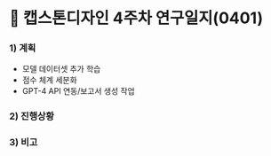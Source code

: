 # 📑 캡스톤디자인 4주차 연구일지(0401)

### 1) 계획
- 모델 데이터셋 추가 학습
- 점수 체계 세분화
- GPT-4 API 연동/보고서 생성 작업

### 2) 진행상황


### 3) 비고
